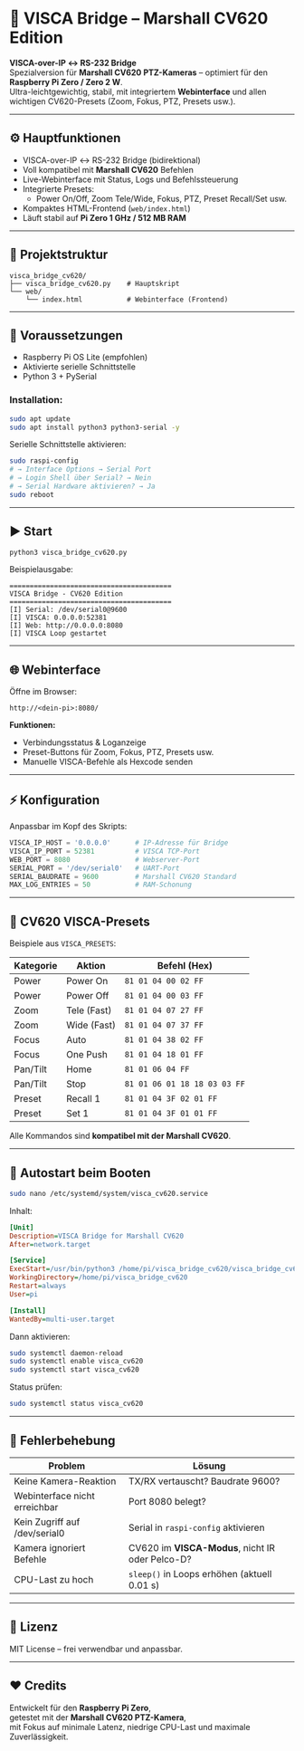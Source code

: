
# 🎥 VISCA Bridge – Marshall CV620 Edition

**VISCA-over-IP ↔ RS-232 Bridge**  
Spezialversion für **Marshall CV620 PTZ-Kameras** – optimiert für den **Raspberry Pi Zero / Zero 2 W**.  
Ultra-leichtgewichtig, stabil, mit integriertem **Webinterface** und allen wichtigen CV620-Presets (Zoom, Fokus, PTZ, Presets usw.).

---

## ⚙️ Hauptfunktionen

- VISCA-over-IP ↔ RS-232 Bridge (bidirektional)
- Voll kompatibel mit **Marshall CV620** Befehlen
- Live-Webinterface mit Status, Logs und Befehlssteuerung
- Integrierte Presets:
  - Power On/Off, Zoom Tele/Wide, Fokus, PTZ, Preset Recall/Set usw.
- Kompaktes HTML-Frontend (`web/index.html`)
- Läuft stabil auf **Pi Zero 1 GHz / 512 MB RAM**

---

## 📁 Projektstruktur

```
visca_bridge_cv620/
├── visca_bridge_cv620.py    # Hauptskript
└── web/
    └── index.html           # Webinterface (Frontend)
```

---

## 🔧 Voraussetzungen

- Raspberry Pi OS Lite (empfohlen)
- Aktivierte serielle Schnittstelle
- Python 3 + PySerial

### Installation:

```bash
sudo apt update
sudo apt install python3 python3-serial -y
```
Serielle Schnittstelle aktivieren:
```bash
sudo raspi-config
# → Interface Options → Serial Port
# → Login Shell über Serial? → Nein
# → Serial Hardware aktivieren? → Ja
sudo reboot
```

---

## ▶️ Start

```bash
python3 visca_bridge_cv620.py
```

Beispielausgabe:
```
========================================
VISCA Bridge - CV620 Edition
========================================
[I] Serial: /dev/serial0@9600
[I] VISCA: 0.0.0.0:52381
[I] Web: http://0.0.0.0:8080
[I] VISCA Loop gestartet
```

---

## 🌐 Webinterface

Öffne im Browser:
```
http://<dein-pi>:8080/
```
**Funktionen:**
- Verbindungsstatus & Loganzeige
- Preset-Buttons für Zoom, Fokus, PTZ, Presets usw.
- Manuelle VISCA-Befehle als Hexcode senden

---

## ⚡ Konfiguration

Anpassbar im Kopf des Skripts:

```python
VISCA_IP_HOST = '0.0.0.0'      # IP-Adresse für Bridge
VISCA_IP_PORT = 52381          # VISCA TCP-Port
WEB_PORT = 8080                # Webserver-Port
SERIAL_PORT = '/dev/serial0'   # UART-Port
SERIAL_BAUDRATE = 9600         # Marshall CV620 Standard
MAX_LOG_ENTRIES = 50           # RAM-Schonung
```

---

## 🧠 CV620 VISCA-Presets

Beispiele aus `VISCA_PRESETS`:

| Kategorie | Aktion | Befehl (Hex) |
|------------|---------|--------------|
| Power | Power On | `81 01 04 00 02 FF` |
| Power | Power Off | `81 01 04 00 03 FF` |
| Zoom | Tele (Fast) | `81 01 04 07 27 FF` |
| Zoom | Wide (Fast) | `81 01 04 07 37 FF` |
| Focus | Auto | `81 01 04 38 02 FF` |
| Focus | One Push | `81 01 04 18 01 FF` |
| Pan/Tilt | Home | `81 01 06 04 FF` |
| Pan/Tilt | Stop | `81 01 06 01 18 18 03 03 FF` |
| Preset | Recall 1 | `81 01 04 3F 02 01 FF` |
| Preset | Set 1 | `81 01 04 3F 01 01 FF` |

Alle Kommandos sind **kompatibel mit der Marshall CV620**.

---

## 🔁 Autostart beim Booten

```bash
sudo nano /etc/systemd/system/visca_cv620.service
```
Inhalt:
```ini
[Unit]
Description=VISCA Bridge for Marshall CV620
After=network.target

[Service]
ExecStart=/usr/bin/python3 /home/pi/visca_bridge_cv620/visca_bridge_cv620.py
WorkingDirectory=/home/pi/visca_bridge_cv620
Restart=always
User=pi

[Install]
WantedBy=multi-user.target
```
Dann aktivieren:
```bash
sudo systemctl daemon-reload
sudo systemctl enable visca_cv620
sudo systemctl start visca_cv620
```
Status prüfen:
```bash
sudo systemctl status visca_cv620
```

---

## 🧹 Fehlerbehebung

| Problem | Lösung |
|----------|---------|
| Keine Kamera-Reaktion | TX/RX vertauscht? Baudrate 9600? |
| Webinterface nicht erreichbar | Port 8080 belegt? |
| Kein Zugriff auf /dev/serial0 | Serial in `raspi-config` aktivieren |
| Kamera ignoriert Befehle | CV620 im **VISCA-Modus**, nicht IR oder Pelco-D? |
| CPU-Last zu hoch | `sleep()` in Loops erhöhen (aktuell 0.01 s) |

---

## 📄 Lizenz

MIT License – frei verwendbar und anpassbar.

---

## ❤️ Credits

Entwickelt für den **Raspberry Pi Zero**,  
getestet mit der **Marshall CV620 PTZ-Kamera**,  
mit Fokus auf minimale Latenz, niedrige CPU-Last und maximale Zuverlässigkeit.
